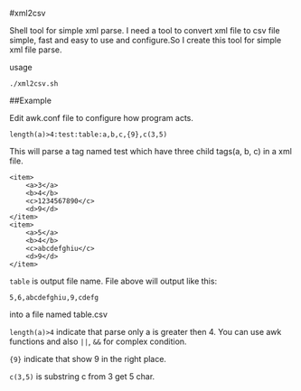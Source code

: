 #xml2csv

Shell tool for simple xml parse. I need a tool to convert xml file to csv file simple, fast and easy to use and configure.So I create this tool for simple xml file parse.

usage

	./xml2csv.sh

##Example

Edit awk.conf file to configure how program acts.

	length(a)>4:test:table:a,b,c,{9},c(3,5)

This will parse a tag named test which have three child tags(a, b, c) in a xml file.

	<item>
		<a>3</a>
		<b>4</b>
		<c>1234567890</c>
		<d>9</d>
	</item>
	<item>
		<a>5</a>
		<b>4</b>
		<c>abcdefghiu</c>
		<d>9</d>
	</item>

`table` is output file name. File above will output like this:

	5,6,abcdefghiu,9,cdefg

into a file named table.csv

`length(a)>4` indicate that parse only a is greater then 4. You can use awk functions and also `||`, `&&` for complex condition.

`{9}` indicate that show 9 in the right place.

`c(3,5)` is substring c from 3 get 5 char.
